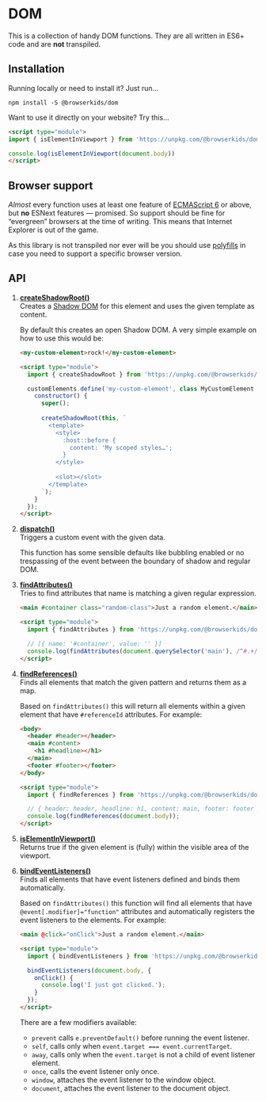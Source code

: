 # DOM

This is a collection of handy DOM functions. They are all written in ES6+ code and are **not** transpiled. 

## Installation

Running locally or need to install it? Just run…

`npm install -S @browserkids/dom`

Want to use it directly on your website? Try this…

```html
<script type="module">
import { isElementInViewport } from 'https://unpkg.com/@browserkids/dom';

console.log(isElementInViewport(document.body))
</script>
```

## Browser support

*Almost* every function uses at least one feature of [ECMAScript 6] or above, but **no** ESNext features — promised. So support should be fine for “evergreen” browsers at the time of writing. This means that Internet Explorer is out of the game.

As this library is not transpiled nor ever will be you should use [polyfills](https://polyfill.io/) in case you need to support a specific browser version. 

## API

1. **[createShadowRoot()]**  
    Creates a [Shadow DOM] for this element and uses the given template as content.

    By default this creates an open Shadow DOM. A very simple example on how to use this would be: 
    
    ```html
    <my-custom-element>rock!</my-custom-element>
    
    <script type="module">
      import { createShadowRoot } from 'https://unpkg.com/@browserkids/dom';
    
      customElements.define('my-custom-element', class MyCustomElement extends HTMLElement {
        constructor() {
          super();
            
          createShadowRoot(this, `
            <template>
              <style>
                :host::before {
                  content: 'My scoped styles…';
                }
              </style>
            
              <slot></slot>
            </template>
          `);
        }
      });
    </script>
    ```

1. **[dispatch()]**  
    Triggers a custom event with the given data.

    This function has some sensible defaults like bubbling enabled or no trespassing of the event between the boundary of shadow and regular DOM.

1. **[findAttributes()]**  
    Tries to find attributes that name is matching a given regular expression.
    
    ```html
    <main #container class="random-class">Just a random element.</main>
   
    <script type="module">
      import { findAttributes } from 'https://unpkg.com/@browserkids/dom';
   
      // [{ name: '#container', value: '' }]
      console.log(findAttributes(document.querySelector('main'), /^#.+/));
    </script>
    ```

1. **[findReferences()]**  
    Finds all elements that match the given pattern and returns them as a map.
    
    Based on `findAttributes()` this will return all elements within a given element that have `#referenceId` attributes. For example:
    
    ```html
    <body>
      <header #header></header>
      <main #content>
        <h1 #headline></h1>
      </main>
      <footer #footer></footer>
    </body>
    
    <script type="module">
      import { findReferences } from 'https://unpkg.com/@browserkids/dom';
    
      // { header: header, headline: h1, content: main, footer: footer }
      console.log(findReferences(document.body));
    </script>
    ```

1. **[isElementInViewport()]**  
    Returns true if the given element is (fully) within the visible area of the viewport.

1. **[bindEventListeners()]**  
    Finds all elements that have event listeners defined and binds them automatically.
    
    Based on `findAttributes()` this function will find all elements that have `@event[.modifier]="function"` attributes and automatically registers the event listeners to the elements. For example:
    
    ```html
    <main @click="onClick">Just a random element.</main>
    
    <script type="module">
      import { bindEventListeners } from 'https://unpkg.com/@browserkids/dom';
    
      bindEventListeners(document.body, {
        onClick() {
          console.log('I just got clicked.');
        }
      });
    </script>
    ```
   
    There are a few modifiers available:
        
    - `prevent` calls `e.preventDefault()` before running the event listener.
    - `self`, calls only when `event.target === event.currentTarget`. 
    - `away`, calls only when the `event.target` is not a child of event listener element.
    - `once`, calls the event listener only once.
    - `window`, attaches the event listener to the window object.
    - `document`, attaches the event listener to the document object.
    


[ECMAScript 6]: https://kangax.github.io/compat-table/es6/
[Shadow DOM]: https://developer.mozilla.org/en-US/docs/Web/Web_Components/Using_shadow_DOM

[createShadowRoot()]: ./index.js#L30-L49
[dispatch()]: ./index.js#L51-L73
[findAttributes()]: ./index.js#L75-L102
[findReferences()]: ./index.js#L104-L145
[isElementInViewport()]: ./index.js#L147-L164
[bindEventListeners()]: ./index.js#L166-L231
